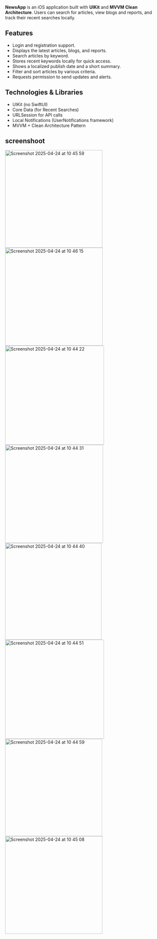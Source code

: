 **NewsApp** is an iOS application built with **UIKit** and **MVVM Clean Architecture**.
 Users can search for articles, view blogs and reports, and track their recent searches locally.

## Features
- Login and registration support.
- Displays the latest articles, blogs, and reports.
- Search articles by keyword.
- Stores recent keywords locally for quick access.
- Shows a localized publish date and a short summary.
- Filter and sort articles by various criteria.
- Requests permission to send updates and alerts.

## Technologies & Libraries

- UIKit (no SwiftUI)
- Core Data (for Recent Searches)
- URLSession for API calls
- Local Notifications (UserNotifications framework)
- MVVM + Clean Architecture Pattern

## screenshoot

<img width="315" alt="Screenshot 2025-04-24 at 10 45 59" src="https://github.com/user-attachments/assets/b4c95a37-6e84-414e-ba5d-a5b814890714" />
<img width="316" alt="Screenshot 2025-04-24 at 10 46 15" src="https://github.com/user-attachments/assets/03c94dff-bf18-479e-9c66-73b39ab404ee" />
<img width="320" alt="Screenshot 2025-04-24 at 10 44 22" src="https://github.com/user-attachments/assets/c7cb6c0a-47c2-4db3-a5bf-dece6abb8a18" />
<img width="317" alt="Screenshot 2025-04-24 at 10 44 31" src="https://github.com/user-attachments/assets/30592411-1d20-4d19-8bad-7f6518f32cfa" />
<img width="312" alt="Screenshot 2025-04-24 at 10 44 40" src="https://github.com/user-attachments/assets/b71f1531-6139-499c-b6dc-a8e060001ca7" />
<img width="320" alt="Screenshot 2025-04-24 at 10 44 51" src="https://github.com/user-attachments/assets/231e9305-c0a7-4f65-b89b-2a314febd828" />
<img width="314" alt="Screenshot 2025-04-24 at 10 44 59" src="https://github.com/user-attachments/assets/2aeccee4-e2f0-4800-b1f3-2ea4745ffb38" />
<img width="315" alt="Screenshot 2025-04-24 at 10 45 08" src="https://github.com/user-attachments/assets/37f6c049-1ce6-408f-a6dc-d08a73537705" />
